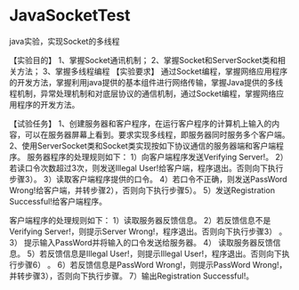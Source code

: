 # JavaSocketTest
java实验，实现Socket的多线程

【实验目的】
1、掌握Socket通讯机制；
2、掌握Socket和ServerSocket类和相关方法；
3、掌握多线程编程
【实验要求】
通过Socket编程，掌握网络应用程序的开发方法，掌握利用java提供的基本组件进行网络传输，掌握Java提供的多线程机制，异常处理机制和对底层协议的通信机制，通过Socket编程，掌握网络应用程序的开发方法。

【试验任务】
1、创建服务器和客户程序，在运行客户程序的计算机上输入的内容，可以在服务器屏幕上看到。要求实现多线程，即服务器同时服务多个客户端。
2、使用ServerSocket类和Socket类实现按如下协议通信的服务器端和客户端程序。
服务器程序的处理规则如下：
1）向客户端程序发送Verifying Server!。 
2）若读口令次数超过3次，则发送Illegal User!给客户端，程序退出。否则向下执行步骤3）。 
3）读取客户端程序提供的口令。 
4）若口令不正确，则发送PassWord Wrong!给客户端，并转步骤2），否则向下执行步骤5）。 
5）发送Registration Successful!给客户端程序。 

客户端程序的处理规则如下：
1）读取服务器反馈信息。 
2）若反馈信息不是Verifying Server!，则提示Server Wrong!，程序退出。否则向下执行步骤3） 。
3） 提示输入PassWord并将输入的口令发送给服务器。
4） 读取服务器反馈信息。 
5）若反馈信息是Illegal User!，则提示Illegal User!，程序退出。否则向下执行步骤6） 。
6）若反馈信息是PassWord Wrong!，则提示PassWord Wrong!，并转步骤3），否则向下执行步骤。 
7）输出Registration Successful!。
